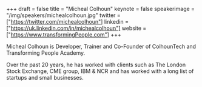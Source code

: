 +++
draft = false
title = "Micheal Colhoun"
keynote = false
speakerimage = "/img/speakers/michealcolhoun.jpg"
twitter = ["https://twitter.com/michealcolhoun"]
linkedin = ["https://uk.linkedin.com/in/michealcolhoun"]
website = ["https://www.transformingPeople.com"]
+++

Micheal Colhoun is Developer, Trainer and Co-Founder of ColhounTech and Transforming People Academy. 

Over the past 20 years, he has worked with clients such as The London Stock Exchange, CME group, IBM & NCR and has worked with a long list of startups and small businesses.